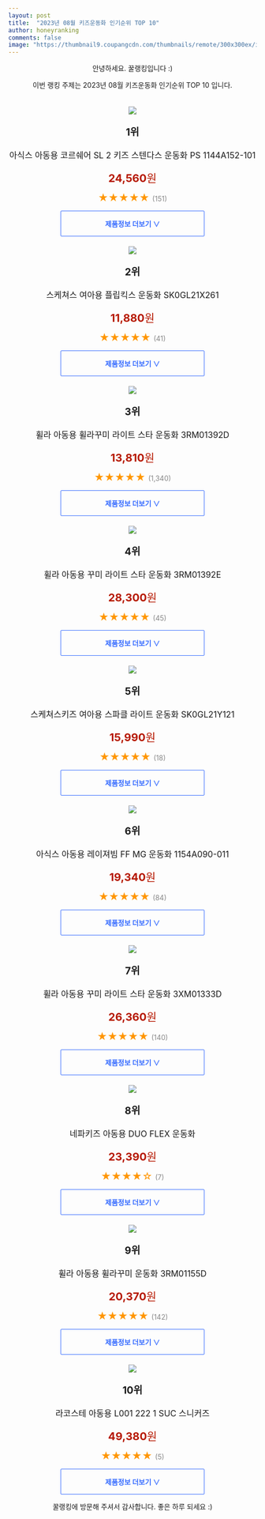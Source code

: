 ```yaml
---
layout: post
title:  "2023년 08월 키즈운동화 인기순위 TOP 10"
author: honeyranking
comments: false
image: "https://thumbnail9.coupangcdn.com/thumbnails/remote/300x300ex/image/rs_quotation_api/upqocdvy/605017f660f148a6bc974e912d7bc82b.jpg"
---
```

<p style="text-align: center;">안녕하세요. 꿀랭킹입니다 :)</p>
<p style="text-align: center;">이번 랭킹 주제는 2023년 08월 키즈운동화 인기순위 TOP 10 입니다.</p><center><img src="https://thumbnail9.coupangcdn.com/thumbnails/remote/300x300ex/image/rs_quotation_api/upqocdvy/605017f660f148a6bc974e912d7bc82b.jpg" style="margin-top:20px" /></center><p style="text-align: center; font-size: 20px"><b>1위</b></p><p style="text-align: center; font-size: 17px">아식스 아동용 코르쉐어 SL 2 키즈 스텐다스 운동화 PS 1144A152-101</p><p style="text-align: center;"><span style="color: #b61800; font-size: 22px;"><b>24,560</b>원</span></p><p style="text-align: center;"><span style="color: #ff9600; font-size: 20px;">★★★★★ </span><span style="color: #878787;">(151)</span></p><center><a href="https://link.coupang.com/a/6bf9w"><div style="font-size: 14px; display: inline-block; padding: 15px 90px; color: #346aff; border-radius: 2px; border: 1px solid #346aff; cursor: pointer;"><b>제품정보 더보기 &or;</b></div></a></center><center><img src="https://thumbnail7.coupangcdn.com/thumbnails/remote/300x300ex/image/rs_quotation_api/spbnrws4/05fa06893534490cbce174335c3e63ee.JPG" style="margin-top:20px" /></center><p style="text-align: center; font-size: 20px"><b>2위</b></p><p style="text-align: center; font-size: 17px">스케쳐스 여아용 플립킥스 운동화 SK0GL21X261</p><p style="text-align: center;"><span style="color: #b61800; font-size: 22px;"><b>11,880</b>원</span></p><p style="text-align: center;"><span style="color: #ff9600; font-size: 20px;">★★★★★ </span><span style="color: #878787;">(41)</span></p><center><a href="https://link.coupang.com/a/6bf9x"><div style="font-size: 14px; display: inline-block; padding: 15px 90px; color: #346aff; border-radius: 2px; border: 1px solid #346aff; cursor: pointer;"><b>제품정보 더보기 &or;</b></div></a></center><center><img src="https://thumbnail10.coupangcdn.com/thumbnails/remote/300x300ex/image/rs_quotation_api/qtegj5oo/6dbfd661a80f4dcfb4ec7e4c074553f9.jpg" style="margin-top:20px" /></center><p style="text-align: center; font-size: 20px"><b>3위</b></p><p style="text-align: center; font-size: 17px">휠라 아동용 휠라꾸미 라이트 스타 운동화 3RM01392D</p><p style="text-align: center;"><span style="color: #b61800; font-size: 22px;"><b>13,810</b>원</span></p><p style="text-align: center;"><span style="color: #ff9600; font-size: 20px;">★★★★★ </span><span style="color: #878787;">(1,340)</span></p><center><a href="https://link.coupang.com/a/6bf9y"><div style="font-size: 14px; display: inline-block; padding: 15px 90px; color: #346aff; border-radius: 2px; border: 1px solid #346aff; cursor: pointer;"><b>제품정보 더보기 &or;</b></div></a></center><center><img src="https://thumbnail9.coupangcdn.com/thumbnails/remote/300x300ex/image/retail/images/6339557855439151-fafaf976-f8bc-4298-bf5c-08ff67fb992a.png" style="margin-top:20px" /></center><p style="text-align: center; font-size: 20px"><b>4위</b></p><p style="text-align: center; font-size: 17px">휠라 아동용 꾸미 라이트 스타 운동화 3RM01392E</p><p style="text-align: center;"><span style="color: #b61800; font-size: 22px;"><b>28,300</b>원</span></p><p style="text-align: center;"><span style="color: #ff9600; font-size: 20px;">★★★★★ </span><span style="color: #878787;">(45)</span></p><center><a href="https://link.coupang.com/a/6bf9z"><div style="font-size: 14px; display: inline-block; padding: 15px 90px; color: #346aff; border-radius: 2px; border: 1px solid #346aff; cursor: pointer;"><b>제품정보 더보기 &or;</b></div></a></center><center><img src="https://thumbnail7.coupangcdn.com/thumbnails/remote/300x300ex/image/retail/images/93362084252499-4acc4777-b042-418c-a5a8-c93053b998e9.jpg" style="margin-top:20px" /></center><p style="text-align: center; font-size: 20px"><b>5위</b></p><p style="text-align: center; font-size: 17px">스케쳐스키즈 여아용 스파클 라이트 운동화 SK0GL21Y121</p><p style="text-align: center;"><span style="color: #b61800; font-size: 22px;"><b>15,990</b>원</span></p><p style="text-align: center;"><span style="color: #ff9600; font-size: 20px;">★★★★★ </span><span style="color: #878787;">(18)</span></p><center><a href="https://link.coupang.com/a/6bf9A"><div style="font-size: 14px; display: inline-block; padding: 15px 90px; color: #346aff; border-radius: 2px; border: 1px solid #346aff; cursor: pointer;"><b>제품정보 더보기 &or;</b></div></a></center><center><img src="https://thumbnail7.coupangcdn.com/thumbnails/remote/300x300ex/image/rs_quotation_api/x8sdsdyu/6f9ed4e73a1249748fc10f0d362d8f54.jpg" style="margin-top:20px" /></center><p style="text-align: center; font-size: 20px"><b>6위</b></p><p style="text-align: center; font-size: 17px">아식스 아동용 레이져빔 FF MG 운동화 1154A090-011</p><p style="text-align: center;"><span style="color: #b61800; font-size: 22px;"><b>19,340</b>원</span></p><p style="text-align: center;"><span style="color: #ff9600; font-size: 20px;">★★★★★ </span><span style="color: #878787;">(84)</span></p><center><a href="https://link.coupang.com/a/6bf9D"><div style="font-size: 14px; display: inline-block; padding: 15px 90px; color: #346aff; border-radius: 2px; border: 1px solid #346aff; cursor: pointer;"><b>제품정보 더보기 &or;</b></div></a></center><center><img src="https://thumbnail6.coupangcdn.com/thumbnails/remote/300x300ex/image/retail/images/103815580280914-e9fde9a6-7afb-45a8-b53a-f7163ea8825c.jpg" style="margin-top:20px" /></center><p style="text-align: center; font-size: 20px"><b>7위</b></p><p style="text-align: center; font-size: 17px">휠라 아동용 꾸미 라이트 스타 운동화 3XM01333D</p><p style="text-align: center;"><span style="color: #b61800; font-size: 22px;"><b>26,360</b>원</span></p><p style="text-align: center;"><span style="color: #ff9600; font-size: 20px;">★★★★★ </span><span style="color: #878787;">(140)</span></p><center><a href="https://link.coupang.com/a/6bf9E"><div style="font-size: 14px; display: inline-block; padding: 15px 90px; color: #346aff; border-radius: 2px; border: 1px solid #346aff; cursor: pointer;"><b>제품정보 더보기 &or;</b></div></a></center><center><img src="https://thumbnail7.coupangcdn.com/thumbnails/remote/300x300ex/image/rs_quotation_api/49gri0wk/2ba0db2acaae4b7c9a43e0eb3671ff5b.jpg" style="margin-top:20px" /></center><p style="text-align: center; font-size: 20px"><b>8위</b></p><p style="text-align: center; font-size: 17px">네파키즈 아동용 DUO FLEX 운동화</p><p style="text-align: center;"><span style="color: #b61800; font-size: 22px;"><b>23,390</b>원</span></p><p style="text-align: center;"><span style="color: #ff9600; font-size: 20px;">★★★★☆ </span><span style="color: #878787;">(7)</span></p><center><a href="https://link.coupang.com/a/6bf9F"><div style="font-size: 14px; display: inline-block; padding: 15px 90px; color: #346aff; border-radius: 2px; border: 1px solid #346aff; cursor: pointer;"><b>제품정보 더보기 &or;</b></div></a></center><center><img src="https://thumbnail10.coupangcdn.com/thumbnails/remote/300x300ex/image/rs_quotation_api/8tyjxds7/b395cbfbfcc84a7fbd57554a0e62abc1.jpg" style="margin-top:20px" /></center><p style="text-align: center; font-size: 20px"><b>9위</b></p><p style="text-align: center; font-size: 17px">휠라 아동용 휠라꾸미 운동화 3RM01155D</p><p style="text-align: center;"><span style="color: #b61800; font-size: 22px;"><b>20,370</b>원</span></p><p style="text-align: center;"><span style="color: #ff9600; font-size: 20px;">★★★★★ </span><span style="color: #878787;">(142)</span></p><center><a href="https://link.coupang.com/a/6bf9G"><div style="font-size: 14px; display: inline-block; padding: 15px 90px; color: #346aff; border-radius: 2px; border: 1px solid #346aff; cursor: pointer;"><b>제품정보 더보기 &or;</b></div></a></center><center><img src="https://thumbnail10.coupangcdn.com/thumbnails/remote/300x300ex/image/retail/images/2022/11/14/14/4/8fe07bdb-5a67-45d0-82f7-051998c8b0b0.jpg" style="margin-top:20px" /></center><p style="text-align: center; font-size: 20px"><b>10위</b></p><p style="text-align: center; font-size: 17px">라코스테 아동용 L001 222 1 SUC 스니커즈</p><p style="text-align: center;"><span style="color: #b61800; font-size: 22px;"><b>49,380</b>원</span></p><p style="text-align: center;"><span style="color: #ff9600; font-size: 20px;">★★★★★ </span><span style="color: #878787;">(5)</span></p><center><a href="https://link.coupang.com/a/6bf9I"><div style="font-size: 14px; display: inline-block; padding: 15px 90px; color: #346aff; border-radius: 2px; border: 1px solid #346aff; cursor: pointer;"><b>제품정보 더보기 &or;</b></div></a></center><p style="text-align: center;">꿀랭킹에 방문해 주셔서 감사합니다. 좋은 하루 되세요 :)</p>